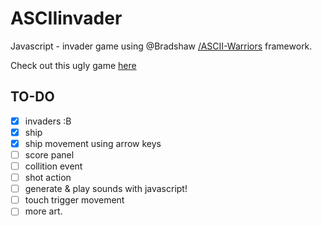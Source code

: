 ASCIIinvader
============

Javascript - invader game using @Bradshaw 
[/ASCII-Warriors](https://github.com/Bradshaw/ASCII-Warriors) framework.

Check out this ugly 
game 
[here](https://rawgithub.com/estuardolh/asciiinvader/master/index.html)

TO-DO
-----
- [x] invaders :B
- [x] ship
- [x] ship movement using arrow keys
- [ ] score panel
- [ ] collition event
- [ ] shot action
- [ ] generate & play sounds with javascript!
- [ ] touch trigger movement
- [ ] more art.
